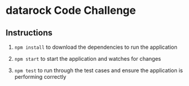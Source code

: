 # datarock Code Challenge

## Instructions

1. ```npm install``` to download the dependencies to run the application

2. ```npm start``` to start the application and watches for changes

3. ```npm test``` to run through the test cases and ensure the application is performing correctly
